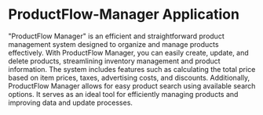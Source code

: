 # ProductFlow-Manager Application
"ProductFlow Manager" is an efficient and straightforward product management system designed to organize and manage products effectively. With ProductFlow Manager, you can easily create, update, and delete products, streamlining inventory management and product information. The system includes features such as calculating the total price based on item prices, taxes, advertising costs, and discounts. Additionally, ProductFlow Manager allows for easy product search using available search options. It serves as an ideal tool for efficiently managing products and improving data and update processes.
